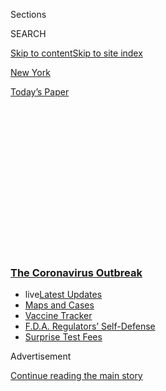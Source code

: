 <div id="app">

<div>

<div>

<div>

<div class="NYTAppHideMasthead css-1q2w90k e1suatyy0">

<div class="section css-ui9rw0 e1suatyy2">

<div class="css-eph4ug er09x8g0">

<div class="css-6n7j50">

</div>

<span class="css-1dv1kvn">Sections</span>

<div class="css-10488qs">

<span class="css-1dv1kvn">SEARCH</span>

</div>

[Skip to content](#site-content)[Skip to site index](#site-index)

</div>

<div id="masthead-section-label" class="css-1wr3we4 eaxe0e00">

[New
York](https://www.nytimes3xbfgragh.onion/section/nyregion)

</div>

<div class="css-10698na e1huz5gh0">

</div>

</div>

<div id="masthead-bar-one" class="section hasLinks css-15hmgas e1csuq9d3">

<div class="css-uqyvli e1csuq9d0">

</div>

<div class="css-1uqjmks e1csuq9d1">

</div>

<div class="css-9e9ivx">

[](https://myaccount.nytimes3xbfgragh.onion/auth/login?response_type=cookie&client_id=vi)

</div>

<div class="css-1bvtpon e1csuq9d2">

[Today’s
Paper](https://www.nytimes3xbfgragh.onion/section/todayspaper)

</div>

</div>

</div>

</div>

<div data-aria-hidden="false">

<div id="site-content" data-role="main">

<div>

<div class="css-1aor85t" style="opacity:0.000000001;z-index:-1;visibility:hidden">

<div class="css-1hqnpie">

<div class="css-epjblv">

<span class="css-17xtcya">[New
York](/section/nyregion)</span><span class="css-x15j1o">|</span><span class="css-fwqvlz">New
Yorkers Can Now Go Back to Offices, but Many
Won’t</span>

</div>

<div class="css-k008qs">

<div class="css-1iwv8en">

<span class="css-18z7m18"></span>

<div>

</div>

</div>

<span class="css-1n6z4y">https://nyti.ms/3fKGmTV</span>

<div class="css-1705lsu">

<div class="css-4xjgmj">

<div class="css-4skfbu" data-role="toolbar" data-aria-label="Social Media Share buttons, Save button, and Comments Panel with current comment count" data-testid="share-tools">

  - 
  - 
  - 
  - 
    
    <div class="css-6n7j50">
    
    </div>

  - 
  - 

</div>

</div>

</div>

</div>

</div>

</div>

<div class="css-13pd83m">

<div class="css-l9svim">

### [<span class="css-pa1jbp"><span class="css-1rxm0ex">The Coronavirus</span><span class="css-1rxm0ex"> Outbreak</span></span>](https://www.nytimes3xbfgragh.onion/news-event/coronavirus?name=styln-coronavirus-national&region=TOP_BANNER&block=storyline_menu_recirc&action=click&pgtype=Article&impression_id=3caed8f0-f4d3-11ea-b483-2d6765c32891&variant=undefined)

  - <span class="css-1qkutce"><span class="css-12clwdu">live</span>[Latest
    Updates](https://www.nytimes3xbfgragh.onion/2020/09/11/world/covid-19-coronavirus.html?name=styln-coronavirus-national&region=TOP_BANNER&block=storyline_menu_recirc&action=click&pgtype=Article&impression_id=3caed8f1-f4d3-11ea-b483-2d6765c32891&variant=undefined)</span>
  - <span class="css-1qkutce">[Maps and
    Cases](https://www.nytimes3xbfgragh.onion/interactive/2020/us/coronavirus-us-cases.html?name=styln-coronavirus-national&region=TOP_BANNER&block=storyline_menu_recirc&action=click&pgtype=Article&impression_id=3caed8f2-f4d3-11ea-b483-2d6765c32891&variant=undefined)</span>
  - <span class="css-1qkutce">[Vaccine
    Tracker](https://www.nytimes3xbfgragh.onion/interactive/2020/science/coronavirus-vaccine-tracker.html?name=styln-coronavirus-national&region=TOP_BANNER&block=storyline_menu_recirc&action=click&pgtype=Article&impression_id=3caf0000-f4d3-11ea-b483-2d6765c32891&variant=undefined)</span>
  - <span class="css-1qkutce">[F.D.A. Regulators’
    Self-Defense](https://www.nytimes3xbfgragh.onion/2020/09/10/us/politics/fda-coronavirus-vaccine.html?name=styln-coronavirus-national&region=TOP_BANNER&block=storyline_menu_recirc&action=click&pgtype=Article&impression_id=3caf0001-f4d3-11ea-b483-2d6765c32891&variant=undefined)</span>
  - <span class="css-1qkutce">[Surprise Test
    Fees](https://www.nytimes3xbfgragh.onion/2020/09/09/upshot/coronavirus-surprise-test-fees.html?name=styln-coronavirus-national&region=TOP_BANNER&block=storyline_menu_recirc&action=click&pgtype=Article&impression_id=3caf0002-f4d3-11ea-b483-2d6765c32891&variant=undefined)</span>

</div>

</div>

<div id="top-wrapper" class="css-1sy8kpn">

<div id="top-slug" class="css-l9onyx">

Advertisement

</div>

[Continue reading the main
story](#after-top)

<div class="ad top-wrapper" style="text-align:center;height:100%;display:block;min-height:250px">

<div id="top" class="place-ad" data-position="top" data-size-key="top">

</div>

</div>

<div id="after-top">

</div>

</div>

<div>

<div id="sponsor-wrapper" class="css-1hyfx7x">

<div id="sponsor-slug" class="css-19vbshk">

Supported by

</div>

[Continue reading the main
story](#after-sponsor)

<div id="sponsor" class="ad sponsor-wrapper" style="text-align:center;height:100%;display:block">

</div>

<div id="after-sponsor">

</div>

</div>

<div class="css-186x18t">

</div>

<div class="css-1vkm6nb ehdk2mb0">

# New Yorkers Can Now Go Back to Offices, but Many Won’t

</div>

As the city entered Phase 2 of reopening, subway cars and sidewalks were
relatively empty as many companies kept workers home.

<div class="css-79elbk" data-testid="photoviewer-wrapper">

<div class="css-z3e15g" data-testid="photoviewer-wrapper-hidden">

</div>

<div class="css-1a48zt4 ehw59r15" data-testid="photoviewer-children">

![<span class="css-16f3y1r e13ogyst0" data-aria-hidden="true">Workers at
an office tower in Midtown Manhattan had their temperatures taken before
they entered the building on
Monday.</span><span class="css-cnj6d5 e1z0qqy90" itemprop="copyrightHolder"><span class="css-1ly73wi e1tej78p0">Credit...</span><span><span>Amr
Alfiky/The New York
Times</span></span></span>](https://static01.graylady3jvrrxbe.onion/images/2020/06/23/nyregion/23nyvirus-reopen3/22nyvirus-reopen-top21-articleLarge.jpg?quality=75&auto=webp&disable=upscale)

</div>

</div>

<div class="css-18e8msd">

<div class="css-vp77d3 epjyd6m0">

<div class="css-1baulvz">

By [<span class="css-1baulvz" itemprop="name">Michael
Gold</span>](https://www.nytimes3xbfgragh.onion/by/michael-gold) and
[<span class="css-1baulvz last-byline" itemprop="name">Troy
Closson</span>](https://www.nytimes3xbfgragh.onion/by/troy-closson)

</div>

</div>

  - 
    
    <div class="css-ld3wwf e16638kd2">
    
    Published June 22, 2020Updated July 16,
    2020
    
    </div>

  - 
    
    <div class="css-4xjgmj">
    
    <div class="css-pvvomx" data-role="toolbar" data-aria-label="Social Media Share buttons, Save button, and Comments Panel with current comment count" data-testid="share-tools">
    
      - 
      - 
      - 
      - 
        
        <div class="css-6n7j50">
        
        </div>
    
      - 
      - 
    
    </div>
    
    </div>

</div>

</div>

<div class="section meteredContent css-1r7ky0e" name="articleBody" itemprop="articleBody">

<div class="css-1fanzo5 StoryBodyCompanionColumn">

<div class="css-53u6y8">

Even as offices across New York City were allowed to welcome back
employees on Monday for the first time in months, the number of those
returning to work was far lower than the swarms that once jostled elbows
on public transit and packed into high-rise elevators.

With the coronavirus still a threat and businesses required to limit
their capacity and ensure distance between workers, sidewalks that would
typically be crammed were fairly empty.

Subway cars also had relatively few riders for the start of the
workweek, and parks in business districts were sparsely populated during
the usual lunch rush.

“I’m really surprised this is still this empty,” Jason Blankenship, an
optometrist, said as he looked around a quiet Bryant Park. “I thought it
would be more people than this for sure. I wonder if all these people
from these offices will ever come back.”

</div>

</div>

<div class="css-1fanzo5 StoryBodyCompanionColumn">

<div class="css-53u6y8">

At the same time, many of those who returned to offices and stores were
eager to make any step, however symbolic, toward the pre-pandemic status
quo.

“It’s nice to get back to kind of normal, even though it’s not 100
percent normal,” said Kiki Boyzuick, 45, who works in human resources in
[Midtown
Manhattan](https://www.nytimes3xbfgragh.onion/2020/07/26/nyregion/nyc-coronavirus-time-life-building.html).

More than a hundred days ago, buildings across New York shut their doors
and companies sent workers home. As the pandemic swept across the city,
lockdown orders left offices dormant, stores shuttered and streets and
sidewalks all but abandoned.

On Monday in New York City, two weeks after officials first [began
easing
restrictions](https://www.nytimes3xbfgragh.onion/2020/06/07/nyregion/new-york-reopening-coronavirus.html?module=inline),
a much larger reopening phase began — one that permits outdoor dining
and some in-store shopping, and also allows hair salons, barbershops and
[real estate
firms](https://www.nytimes3xbfgragh.onion/2020/06/24/realestate/phase-2-showings.html)
to restart their work.

“Phase 1 was a big deal,” Mayor Bill de Blasio said at a news briefing.
“But Phase 2 is really a giant step for this city. This is where most
of our economy is.”

</div>

</div>

<div class="css-1fanzo5 StoryBodyCompanionColumn">

<div class="css-53u6y8">

This move toward normalcy, the city’s broadest yet, will pose a major
test for efforts to keep the coronavirus at bay, with as many as 300,000
people projected to return this week to jobs that keep them in enclosed
spaces for hours at a time.

</div>

</div>

<div class="css-79elbk" data-testid="photoviewer-wrapper">

<div class="css-z3e15g" data-testid="photoviewer-wrapper-hidden">

</div>

<div class="css-1a48zt4 ehw59r15" data-testid="photoviewer-children">

![<span class="css-16f3y1r e13ogyst0" data-aria-hidden="true">Daily
ridership on the subway has climbed to 17 percent of pre-pandemic
levels.</span><span class="css-cnj6d5 e1z0qqy90" itemprop="copyrightHolder"><span class="css-1ly73wi e1tej78p0">Credit...</span><span>Amr
Alfiky/The New York
Times</span></span>](https://static01.graylady3jvrrxbe.onion/images/2020/06/23/nyregion/23nyvirus-reopen1/merlin_173799381_af1732f5-2915-46b6-8e25-ebc198499d0d-articleLarge.jpg?quality=75&auto=webp&disable=upscale)

</div>

</div>

<div class="css-1fanzo5 StoryBodyCompanionColumn">

<div class="css-53u6y8">

New York City was the last region in the state to enter the second of
the four stages in the state’s reopening plan. On Monday, Gov. Andrew M.
Cuomo announced that the city’s suburbs were set to enter Phase 3 this
week, which allows for indoor dining and personal-care services such as
nail salons.

Even as New York City has made significant progress fighting the
coronavirus — its positive test rate now hovers [around 1
percent](https://www1.nyc.gov/site/doh/covid/covid-19-data.page), down
significantly from about 60 percent in early April — many companies
still see the virus as enough of a threat that they have decided to not
bring workers back for months, if not
longer.

<div id="NYT_MAIN_CONTENT_1_REGION" class="css-9tf9ac">

<div>

<div id="styln-covid-updates-world" class="section interactive-content interactive-size-medium css-1ftcdic">

<div class="css-17ih8de interactive-body">

<div id="styln-briefing-block" data-asset-id="QXJ0aWNsZTpueXQ6Ly9hcnRpY2xlLzJiYjYwYTJiLTY3NjItNTg3NC1iMGVhLWY4NzRhMjE3NTQyZA==">

<div class="briefing-block-header-section">

# [Latest Updates: The Coronavirus Outbreak](https://www.nytimes3xbfgragh.onion/2020/09/11/world/covid-19-coronavirus.html?action=click&pgtype=Article&state=default&region=MAIN_CONTENT_1&context=storylines_live_updates)

<div class="briefing-block-ts">

Updated 2020-09-12T07:09:04.082Z

</div>

</div>

  - [Fauci cautions the virus could disrupt life in the U.S. until
    ‘maybe even towards the end
    of 2021.’](https://www.nytimes3xbfgragh.onion/2020/09/11/world/covid-19-coronavirus.html?action=click&pgtype=Article&state=default&region=MAIN_CONTENT_1&context=storylines_live_updates#link-dfb8a16)
  - [From Asia to Africa, China promotes its vaccine candidates to win
    friends.](https://www.nytimes3xbfgragh.onion/2020/09/11/world/covid-19-coronavirus.html?action=click&pgtype=Article&state=default&region=MAIN_CONTENT_1&context=storylines_live_updates#link-7104d154)
  - [The other way the virus will kill:
    hunger.](https://www.nytimes3xbfgragh.onion/2020/09/11/world/covid-19-coronavirus.html?action=click&pgtype=Article&state=default&region=MAIN_CONTENT_1&context=storylines_live_updates#link-393ad215)

<div class="briefing-block-footer">

<div class="briefing-block-footer-meta">

[See more
updates](https://www.nytimes3xbfgragh.onion/2020/09/11/world/covid-19-coronavirus.html?action=click&pgtype=Article&state=default&region=MAIN_CONTENT_1&context=storylines_live_updates)

</div>

<div class="briefing-block-briefinglinks">

<span>More live coverage:</span>
[Markets](https://www.nytimes3xbfgragh.onion/live/2020/09/11/business/stock-market-today-coronavirus?action=click&pgtype=Article&state=default&region=MAIN_CONTENT_1&context=storylines_live_updates)

</div>

</div>

</div>

</div>

</div>

</div>

</div>

In a survey conducted this month by the Partnership for New York City,
an influential business group, respondents from 60 companies with
Manhattan offices predicted that only 10 percent of their employees
would return by Aug. 15.

Several big media and technology companies with Manhattan offices had
already extended their work-from-home policies through the summer.
Others have said employees can work remotely through the end of the
year.

</div>

</div>

<div class="css-1fanzo5 StoryBodyCompanionColumn">

<div class="css-53u6y8">

JPMorgan Chase, one of the city’s largest commercial tenants, said it
would not send employees back this week and had not set a return date.
Other financial services firms, like Goldman Sachs, anticipated that a
small number of employees would return but said that most would not come
back until well into next
year.

</div>

</div>

<div class="css-79elbk" data-testid="photoviewer-wrapper">

<div class="css-z3e15g" data-testid="photoviewer-wrapper-hidden">

</div>

<div class="css-1a48zt4 ehw59r15" data-testid="photoviewer-children">

<div class="css-1xdhyk6 erfvjey0">

<span class="css-1ly73wi e1tej78p0">Image</span>

<div class="css-zjzyr8">

<div data-testid="lazyimage-container" style="height:257.77777777777777px">

</div>

</div>

</div>

<span class="css-16f3y1r e13ogyst0" data-aria-hidden="true">People
waiting to get inside a Foot Locker store in Manhattan. Retail
businesses reopened on Monday, but with limited
capacity.</span><span class="css-cnj6d5 e1z0qqy90" itemprop="copyrightHolder"><span class="css-1ly73wi e1tej78p0">Credit...</span><span>Amr
Alfiky/The New York Times</span></span>

</div>

</div>

<div class="css-1fanzo5 StoryBodyCompanionColumn">

<div class="css-53u6y8">

The real estate company Rudin Management Company said that it reached a
collective 5.2 percent of capacity across its 14 office buildings in New
York that reopened on Monday.

Workers across the city returning found significantly different spaces
awaiting them.

Mike Chapman, 54, a technology consultant, said he was happy to return
to his office after three months of working in a small apartment with
his fiancée. But he was the only one of seven employees to go back.

<div id="NYT_MAIN_CONTENT_2_REGION" class="css-9tf9ac">

<div>

</div>

</div>

“It’s not going to feel normal to be in the office,” said Ciara Lakhani,
the chief people officer of Dashlane, a software company with about 100
employees in New York. “You can’t socialize the same way. You can’t
really attend meetings in person.”

More than 100 cases of Covid-19 are still being reported each day in New
York, according to city data. A contact-tracing program that is supposed
to help track the spread of the virus as the city reopens has [gotten
off to a slow
start](https://www.nytimes3xbfgragh.onion/2020/06/21/nyregion/nyc-contact-tracing.html).

Worried about a surge of cases in states that moved more quickly to
reopen, New York officials are requiring that strict social-distancing
guidelines remain. Landlords of commercial buildings said they had been
preparing to reopen by implementing new safety and cleaning protocols.

Husein Sonara, the chief operating officer at the Sapir Organization,
which manages two properties in Midtown, said his company had put
markers on sidewalks outside its buildings, in the hallways inside and
in elevators so workers can maintain social distancing.

</div>

</div>

<div class="css-1fanzo5 StoryBodyCompanionColumn">

<div class="css-53u6y8">

Ken Fisher, a partner at Fisher Brothers, which owns five office towers
in Manhattan, said his buildings would use thermal scanners to check the
temperatures of everyone who entered. Hand sanitizer would be placed in
all communal areas, and only four people would be allowed in each
elevator at a
time.

</div>

</div>

<div class="css-79elbk" data-testid="photoviewer-wrapper">

<div class="css-z3e15g" data-testid="photoviewer-wrapper-hidden">

</div>

<div class="css-1a48zt4 ehw59r15" data-testid="photoviewer-children">

<div class="css-1xdhyk6 erfvjey0">

<span class="css-1ly73wi e1tej78p0">Image</span>

<div class="css-zjzyr8">

<div data-testid="lazyimage-container" style="height:257.77777777777777px">

</div>

</div>

</div>

<span class="css-16f3y1r e13ogyst0" data-aria-hidden="true">Patrons
enjoyed an outdoor meal on Monday in the Financial District in Lower
Manhattan.</span><span class="css-cnj6d5 e1z0qqy90" itemprop="copyrightHolder"><span class="css-1ly73wi e1tej78p0">Credit...</span><span>Amr
Alfiky/The New York Times</span></span>

</div>

</div>

<div class="css-1fanzo5 StoryBodyCompanionColumn">

<div class="css-53u6y8">

The public health concerns left some people worried that the reopening
was progressing too quickly.

Raj Banik, 37, who owns the bar and record store RPM Underground, was
concerned that a potential second wave of cases could mean [shutting
down
again](https://www.nytimes3xbfgragh.onion/2020/07/16/business/economy/company-reopening-coronavirus.html).

“I’d rather reopen when it’s safe for everybody,” Mr. Banik said. “I’d
rather everyone just be safe once and for all.”

Iveth Otero, 29, a typist for a textile company, was unhappy about
having to return to work on Monday.

“It was only Latinos and black people on the train,” Ms. Otero said of
traveling on the No. 2 subway line from Upper Manhattan to Midtown. “No
white people came to work.”

Work was not busy, she said, adding that she could have been more
productive from home.

“It doesn’t feel nice,” Mr. Otero said, “but it’s what you have to do
for your money.”

</div>

</div>

<div class="css-1fanzo5 StoryBodyCompanionColumn">

<div class="css-53u6y8">

Still, others said they were eager to return to their desks.

Charles de Montebello, who runs an [audio-recording
studio](https://cdmstudios.com/) in Manhattan’s Hell’s Kitchen
neighborhood, said that only two of his five recording rooms would
operate this week. That way, he said, he could ensure that people did
not come in close contact with one another.

Both studios were booked for full-day sessions on Monday.

“It’s been hard to be away and hard to shut my doors and have literally
90 percent of my income evaporate,” Mr. de Montebello said.

In addition to offices, retail stores — which for two weeks had been
limited to curbside or in-store pickup — were allowing customers inside,
though at a reduced capacity.

“It feels like it’s the light at the end of a very long tunnel,” said
Nancy Bass Wyden, the owner of the well-known [Strand
bookstore](https://www.nytimes3xbfgragh.onion/2018/12/03/nyregion/strand-bookstore-landmark.html)
in Manhattan. “Almost like we’re Rip Van Winkle.”

Restaurants can also begin serving meals outdoors, real-estate brokers
can show listings, and salons and barbershops can welcome customers who
have been without grooming services for months.

At Fancy Wave Salon in Flushing, Queens, hairstylists wore face shields,
gloves and masks as they attended to their clients’ hair. Derrick Chan,
the owner, said he was thrilled to reopen.

“We had to pretty much stay home, no income,” Mr. Chan said. “That’s why
you have to save up for the rainy days.”

</div>

</div>

<div class="css-1fanzo5 StoryBodyCompanionColumn">

<div class="css-53u6y8">

The second stage of reopening is also posing another test of how
effectively the city’s transportation system can safely carry daily
commuters.

The Metropolitan Transportation Authority, which runs the city’s subway
and buses, could not immediately provide ridership figures for Monday.
But more people had returned to public transportation during the first
phase of reopening than officials had anticipated.

In May, transit officials predicted that daily ridership on buses would
reach 40 percent of pre-pandemic levels — 880,000 people — during the
first phase. But bus ridership has already reached 56 percent of the
usual passenger load.

On the subway, daily ridership has climbed to 17 percent of pre-pandemic
levels — two percentage points higher than the M.T.A.’s initial
projections. The transit agency expects that number to double, reaching
as many as two million people, during the second phase. Before the
pandemic, ridership exceeded five million.

Riders are required to [wear face
masks](https://www.nytimes3xbfgragh.onion/article/coronavirus-N95-mask-DIY-face-mask-health.html)
under an executive order from Mr. Cuomo. While most people appeared to
follow suit on Monday, not everyone complied.

Nargiz Aziz, a Staten Island resident who commuted to her job near the
World Trade Center on Monday, said people stared at her on the train
because she was not wearing a face covering.

“It doesn’t let me breathe well, and it’s not comfortable,” Ms. Aziz,
20, said.

Reporting was contributed by Jo Corona, Christina Goldbaum, Nate
Schweber and Daniel E. Slotnik.

</div>

</div>

</div>

<div>

</div>

<div>

</div>

<div>

</div>

<div>

<div id="bottom-wrapper" class="css-1ede5it">

<div id="bottom-slug" class="css-l9onyx">

Advertisement

</div>

[Continue reading the main
story](#after-bottom)

<div id="bottom" class="ad bottom-wrapper" style="text-align:center;height:100%;display:block;min-height:90px">

</div>

<div id="after-bottom">

</div>

</div>

</div>

</div>

</div>

## Site Index

<div>

</div>

## Site Information Navigation

  - [© <span>2020</span> <span>The New York Times
    Company</span>](https://help.nytimes3xbfgragh.onion/hc/en-us/articles/115014792127-Copyright-notice)

<!-- end list -->

  - [NYTCo](https://www.nytco.com/)
  - [Contact
    Us](https://help.nytimes3xbfgragh.onion/hc/en-us/articles/115015385887-Contact-Us)
  - [Work with us](https://www.nytco.com/careers/)
  - [Advertise](https://nytmediakit.com/)
  - [T Brand Studio](http://www.tbrandstudio.com/)
  - [Your Ad
    Choices](https://www.nytimes3xbfgragh.onion/privacy/cookie-policy#how-do-i-manage-trackers)
  - [Privacy](https://www.nytimes3xbfgragh.onion/privacy)
  - [Terms of
    Service](https://help.nytimes3xbfgragh.onion/hc/en-us/articles/115014893428-Terms-of-service)
  - [Terms of
    Sale](https://help.nytimes3xbfgragh.onion/hc/en-us/articles/115014893968-Terms-of-sale)
  - [Site
    Map](https://spiderbites.nytimes3xbfgragh.onion)
  - [Help](https://help.nytimes3xbfgragh.onion/hc/en-us)
  - [Subscriptions](https://www.nytimes3xbfgragh.onion/subscription?campaignId=37WXW)

</div>

</div>

</div>

</div>

